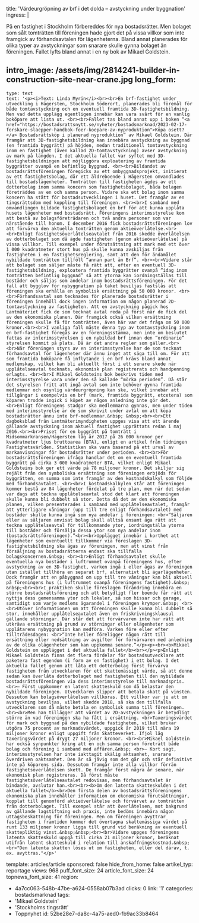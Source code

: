 title: 'Värdeurgröpning av brf i det dolda – avstyckning under byggnation'
ingress: |
  <p>På en fastighet i Stockholm förbereddes för nya bostadsrätter. Men bolaget som sålt tomträtten till föreningen hade gjort det på vissa villkor som inte framgick av förhandsavtalen för lägenheterna. Bland annat planerades för olika typer av avstyckningar som snarare skulle gynna bolaget än föreningen. Fallet lyfts bland annat i en ny bok av Mikael Goldstein.
  </p>
  
intro_image: /assets/img/2814241-builder-in-construction-site-near-crane.jpg
long_form:
  -
    type: text
    text: '<p><i>Text: Linda Myrin</i><br><br>En brf-fastighet under utveckling i Hägersten, Stockholm Söderort, planerades bli föremål för både tomtavstyckning och en eventuell framtida 3D-fastighetsbildning. Men vad detta upplägg egentligen innebär kan vara svårt för en vanlig boköpare att lista ut. <br><br>Fallet tas bland annat upp i boken “<a href="https://bostadsrattsnytt.se/nyheter/bostadsmarknad/2023-02-17-forskare-slaepper-handbok-foer-koepare-av-nyproduktion">Köpa osett?</a> Bostadsrättsköp i planerad nyproduktion” av Mikael Goldstein. Där framgår att 3D-fastighetsbildning kan innebära avstyckning av byggnad (en framtida byggrätt) på höjden, medan traditionell tomtavstyckning inom en fastighet (även kallad 2D-tomtavstyckning) avser avstyckning av mark på längden. I det aktuella fallet var syftet med 3D-fastighetsbildningen att möjliggöra exploatering av framtida byggrätter ovanpå en befintlig byggnad. <br><br>Bildandet av bostadsrättsföreningen föregicks av ett ombyggnadsprojekt, initierat av ett fastighetsbolag, där ett äldreboende i Hägersten omvandlades till bostadslägenheter. Tomträtten till fastigheten ägdes av ett dotterbolag inom samma koncern som fastighetsbolaget, båda bolagen företräddes av en och samma person. Vidare ska ett bolag inom samma koncern ha stått för bostadsutvecklingen i huset. Det framgår av en tingsrättsdom med koppling till föreningen. <br><br>I samband med omvandlingen bildade fastighetsbolaget en brf för att kunna upplåta husets lägenheter med bostadsrätt. Föreningens interimsstyrelse kom att bestå av bolagsföreträdaren och två andra personer som var närstående till honom. I december 2016 fick bostadsrättsföreningen lov att förvärva den aktuella tomträtten genom aktieöverlåtelse.<br><br>Enligt fastighetsöverlåtelseavtalet från 2016 skedde överlåtelsen av dotterbolaget som då ägde fastigheten (genom aktieöverlåtelse) på vissa villkor. Till exempel under förutsättning att mark med ett över 1 000 kvadratmeter stort hus på skulle kunna avskiljas från fastigheten i en fastighetsreglering, samt att den för ändamålet nybildade tomträtten tillföll “annan part än Brf”. <br><br>Vidare står att bolaget som säljer måste få rätt att, efter en eventuell 3D-fastighetsbildning, exploatera framtida byggrätter ovanpå “idag inom tomträtten befintlig byggnad” så att ytorna kan iordningställas till bostäder och säljas som andelar inom bostadsrättsföreningen. För det fall att bygglov för nybyggnation på taket beviljas fastslås att föreningen ska erhålla en symbolisk ersättning på 50 000 kronor. <br><br>Förhandsavtal som tecknades för planerade bostadsrätter i föreningen innehöll dock ingen information om någon planerad 2D-tomtavstyckning av fastigheten. Att en avstyckning pågick hos Lantmäteriet fick de som tecknat avtal reda på först när de fick del av den ekonomiska planen. Där framgick också vilken ersättning föreningen skulle få för tomträtten, även här var det fråga om 50 000 kronor.<br><br>I vanliga fall måste denna typ av tomtavstyckning inom en brf-fastighet föregås av en föreningsstämma, men inte om beslutet fattas av interimsstyrelsen i en nybildad brf innan den “ordinarie” styrelsen kommit på plats. Då är det andra regler som gäller.<br><br>När föreningen styrs av en interimsstyrelse har de som tecknat förhandsavtal för lägenheter där ännu inget att säga till om. För att som framtida boköpare få inflytande i en brf krävs bland annat medlemskap, vilket kan bli aktuellt först i ett senare skede när upplåtelseavtal tecknats, ekonomisk plan registrerats och handpenning erlagts. <br><br>I Mikael Goldsteins bok beskrivs tiden med interimsstyrelse vara under den så kallade “mörka perioden”. Då står det styrelsen fritt att ingå avtal som inte behöver gynna framtida medlemmar och osynlig värdeurgröpning kan ske, vilket innebär att tillgångar i exempelvis en brf (mark, framtida byggrätt, etcetera) som köparen trodde ingick i köpet av någon anledning inte gör det.<br>Enligt föreningens stadgar ska medlemmarna gynnas, men under tiden med interimsstyrelse är de som skrivit under avtal om att köpa bostadsrätter ännu inte brf-medlemmar.&nbsp; &nbsp;<br><br>Ett dagboksblad från Lantmäterimyndigheten uppges visa att ett ärende gällande avstyckning inom aktuell fastighet upprättats redan i maj 2016.<br><br>Priset för en byggrätt på tomträtt i Midsommarkransen/Hägersten låg år 2017 på 26 000 kronor per kvadratmeter ljus bruttoarea (BTA), enligt en artikel från tidningen Fastighetsvärlden. Statistiken ska vara baserad på ett urval av markanvisningar för bostadsrätter under perioden. <br><br>För bostadsrättsföreningen ifråga handlar det om en eventuell framtida byggrätt på cirka 3 000 kvadratmeter BTA, vilket enligt Mikael Goldsteins bok ger ett värde på 78 miljoner kronor. Det skiljer sig rejält från den symboliska ersättning som föreningen erbjöds för byggrätten, en summa som inte framgår av den kostnadskalkyl som följde med förhandsavtalet. <br><br>I kostnadskalkylen står att föreningen kommer bestå av 84 lägenheter fördelat på tre plan, men när det sedan var dags att teckna upplåtelseavtal stod det klart att föreningen skulle kunna bli dubbelt så stor. Detta då det av den ekonomiska planen, vilken presenterades i samband med upplåtelseavtalet, framgår att ytterligare våningar (upp till tre enligt förhandsavtalet) med bostäder skulle kunna ingå som nya andelar i föreningen: <br>“Säljaren eller av säljaren anvisat bolag skall alltså ensamt äga rätt att teckna upplåtelseavtal för tillkommande ytor, iordningställa ytorna till bostäder och försälja dessa ytor som nya andelar inom (bostadsrättsföreningen).”<br><br>Upplägget innebär i korthet att lägenheter som eventuellt tillkommer via föreslagen 3D-fastighetsbildning ska ägas av föreningen, men att vinst från försäljning av bostadsrätterna endast ska tillfalla bolagskoncernen.&nbsp; <br><br>Enligt förhandsavtalet skulle eventuella nya bostäder i luftrummet ovanpå föreningens hus, efter avstyckning av en 3D-fastighet, varken ingå i eller ägas av föreningen utan istället tillhöra en separat brf, alternativt bli ägarlägenheter. Dock framgår att en påbyggnad om upp till tre våningar kan bli aktuell på föreningens hus (i luftrummet ovanpå föreningens fastighet).&nbsp; &nbsp;<br><br>I praktiken skulle föreslagen förändring innebära en större bostadsrättsförening och att betydligt fler boende får rätt att nyttja dess gemensamma ytor och lokaler, så som hissar och garage, samtidigt som varje medlems ägarandel i föreningen krymper.&nbsp; <br><br>Utöver informationen om att föreningen skulle kunna bli dubbelt så stor, innehåller upplåtelseavtalet även en friskrivningsklausul gällande störningar. Där står det att förvärvaren inte har rätt att utkräva ersättning på grund av störningar eller olägenheter som upplåtarens nybyggnation kan medföra. Varken före eller efter tillträdesdagen: <br>“Inte heller föreligger någon rätt till ersättning eller nedsättning av avgifter för förvärvaren med anledning av de olika olägenheter som kan uppkomma senare.”</p><p><br><b>Mikael Goldstein om upplägget i det aktuella fallet</b><br></p><p>Enligt Mikael Goldstein finns det flera fördelar för bostadsutvecklare att paketera fast egendom (i form av en fastighet) i ett bolag. I det aktuella fallet genom att låta ett dotterbolag först förvärva fastigheten från utvecklaren för ett skattemässigt värde, så att denne sedan kan överlåta dotterbolaget med fastigheten till den nybildade bostadsrättsföreningen via dess interimsstyrelse till marknadspris. <br>– Först uppkommer en latent skatteskuld som då belastar den nybildade föreningen. Utvecklaren slipper att betala skatt på vinsten. Dessutom kan bolagsöverlåtelsen villkoras. Ett villkor var ju att om avstyckning beviljas, vilket skedde 2018, så ska den tillfalla utvecklaren som då måste betala en symbolisk summa till föreningen.<br><br>Men han tillägger att värdet av 2D-avstyckningen är betydligt större än vad föreningen ska ha fått i ersättning. <br>Taxeringsvärdet för mark och byggnad på den nybildade fastigheten, vilket brukar utgöra 75 procent av marknadsvärdet, uppgick år 2019 till nära 19 miljoner kronor enligt uppgift från Skatteverket. Ifjol låg taxeringsvärdet på drygt 27 miljoner kronor. <br><br>Mikael Goldstein har också synpunkter kring att en och samma person företrätt både bolag och förening i samband med affären.&nbsp; <br>– Kort sagt, interimsstyrelsen har inte iakttagit skälig aktsamhet, snarare överdriven oaktsamhet. Den är så jävig som det går och står definitivt inte på köparens sida. Dessutom framgår inte alla villkor förrän fastighetsöverlåtelsen skett. De framgår först några år senare, när ekonomisk plan registreras. Då först måste fastighetsöverlåtelseavtalet redovisas, men förhandsavtalet är bindande, avslutar han.<br><br><b>Om den latenta skatteskulden i det aktuella fallet</b><br>Den första delen av bostadsrättsföreningens ekonomiska plan innehåller information om ekonomiska förutsättningar, kopplat till genomförd aktieöverlåtelse och förvärvet av tomträtten från dotterbolaget. Till exempel står att överlåtelsen, mot bakgrund av gällande lagstiftning och praxis, inte bedöms innebära någon uttagsbeskattning för föreningen. Men om föreningen avyttrar fastigheten i framtiden kommer det övertagna skattemässiga värdet på runt 133 miljoner kronor ligga till grund vid beräkning av eventuell skattepliktig vinst.&nbsp;&nbsp;<br><br>Vidare uppges föreningens latenta skatteskuld uppgå till cirka 21 miljoner kronor, beräknat utifrån latent skatteskuld i relation till anskaffningskostnad.&nbsp; <br>"Den latenta skatten löses ut om fastigheten, eller del därav, t. ex. avyttras."</p>'
template: articles/article
sponsored: false
hide_from_home: false
artikel_typ: reportage
views: 968
puff_font_size: 24
article_font_size: 24
topnews_font_size: 41
region:
  - 4a7cc063-548b-47be-a624-0558ab07b3ad
clicks: 0
link: '1'
categories: bostadsmarknad
tags:
  - 'Mikael Goldstein'
  - 'Stockholms tingsrätt'
  - Toppnyhet
id: 52be28e7-da8c-4a75-aed0-fb9ac33b8464
